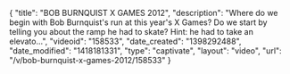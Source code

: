 {
    "title": "BOB BURNQUIST X GAMES 2012",
    "description": "Where do we begin with Bob Burnquist's run at this year's X Games? Do we start by telling you about the ramp he had to skate? Hint: he had to take an elevato...",
    "videoid": "158533",
    "date_created": "1398292488",
    "date_modified": "1418181331",
    "type": "captivate",
    "layout": "video",
    "url": "\/v\/bob-burnquist-x-games-2012\/158533"
}